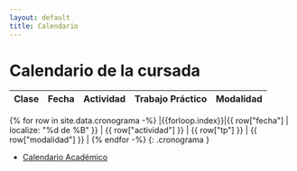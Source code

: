 ```yaml
---
layout: default
title: Calendario
---
```


# Calendario de la cursada

| Clase | Fecha | Actividad | Trabajo Práctico | Modalidad |
| :---: | :---: | :-------: | :--------------: | :-------: |
{% for row in site.data.cronograma -%}
|{{forloop.index}}|{{ row["fecha"] | localize: "%d de %B" }} | {{ row["actividad"] }} | {{ row["tp"] }} | {{ row["modalidad"] }} |
{% endfor -%}
{: .cronograma }

- [Calendario Académico](https://frba.utn.edu.ar/static/CALENDARIO2025.pdf)
